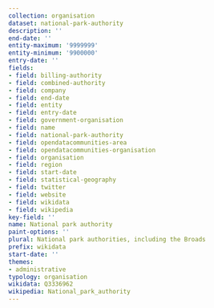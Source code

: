 ```yaml
---
collection: organisation
dataset: national-park-authority
description: ''
end-date: ''
entity-maximum: '9999999'
entity-minimum: '9900000'
entry-date: ''
fields:
- field: billing-authority
- field: combined-authority
- field: company
- field: end-date
- field: entity
- field: entry-date
- field: government-organisation
- field: name
- field: national-park-authority
- field: opendatacommunities-area
- field: opendatacommunities-organisation
- field: organisation
- field: region
- field: start-date
- field: statistical-geography
- field: twitter
- field: website
- field: wikidata
- field: wikipedia
key-field: ''
name: National park authority
paint-options: ''
plural: National park authorities, including the Broads
prefix: wikidata
start-date: ''
themes:
- administrative
typology: organisation
wikidata: Q3336962
wikipedia: National_park_authority
---
```

